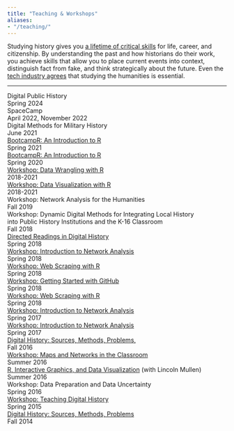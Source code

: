 ```yaml
---
title: "Teaching & Workshops"
aliases:
- "/teaching/"
---
```


Studying history gives you [a lifetime of critical skills](http://www.nytimes.com/2013/06/23/opinion/sunday/the-decline-and-fall-of-the-english-major.html?_r=0) for life, career, and citizenship. By understanding the past and how historians do their work, you achieve skills that allow you to place current events into context, distinguish fact from fake, and think strategically about the future. Even the [tech industry agrees](http://www.washingtonpost.com/national/on-innovations/why-you-should-quit-your-tech-job-and-study-the-humanities/2012/05/16/gIQAvibbUU_story.html) that studying the humanities is essential. 

---

<div class="teaching">
<div>
    <div>Digital Public History</div>
    <div>Spring 2024</div>
  </div>
  <div>
    <div>SpaceCamp</div>
    <div>April 2022, November 2022</div>
  </div>
  <div>
    <div>Digital Methods for Military History</div>
    <div>June 2021</div>
  </div>
  <div>
    <div><a href="/courses/bootcampr.2021/">BootcampR: An Introduction to R</a></div>
    <div>Spring 2021</div>
  </div>
  <div>
    <div><a href="https://jasonheppler.org/courses/bootcampr.2020/">BootcampR: An Introduction to R</a></div>
    <div>Spring 2020</div>
  </div>
  <div>
    <div><a href="https://github.com/endangereddataweek/resources/tree/master/workshop-r-data-manipulation">Workshop: Data Wrangling with R</a></div>
    <div>2018-2021</div>
  </div>
  <div>
    <div><a href="https://github.com/endangereddataweek/resources/tree/master/workshop-r-data-visualization">Workshop: Data Visualization with R</a></div>
    <div>2018-2021</div>
  </div>
  <div>
    <div>Workshop: Network Analysis for the Humanities</div>
    <div>Fall 2019</div>
  </div>
  <div>
    <div>Workshop: Dynamic Digital Methods for Integrating Local History <br/> into Public History Institutions and the K-16 Classroom</div>
    <div>Fall 2018</div>
  </div>
  <div>
    <div><a href="https://hcommons.org/deposits/item/hc:17867/">Directed Readings in Digital History</a></div>
    <div>Spring 2018</div>
  </div>
  <div>
    <div><a href="https://jasonheppler.org/courses/aha-workshop-2018/">Workshop: Introduction to Network Analysis</a></div>
    <div>Spring 2018</div>
  </div>
  <div>
    <div><a href="https://github.com/endangereddataweek/resources/tree/master/workshop-r-web-scraping">Workshop: Web Scraping with R</a></div>
    <div>Spring 2018</div>
  </div>
  <div>
    <div><a href="https://github.com/endangereddataweek/resources/tree/master/workshop-introduction-to-github">Workshop: Getting Started with GitHub</a></div>
    <div>Spring 2018</div>
  </div>
  <div>
    <div><a href="https://github.com/endangereddataweek/resources/tree/master/workshop-r-web-scraping">Workshop: Web Scraping with R</a></div>
    <div>Spring 2018</div>
  </div>
  <div>
    <div><a href="https://jasonheppler.org/courses/bsu-workshop/">Workshop: Introduction to Network Analysis</a></div>
    <div>Spring 2017</div>
  </div>
  <div>
    <div><a href="https://jasonheppler.org/courses/aha-workshop/">Workshop: Introduction to Network Analysis</a></div>
    <div>Spring 2017</div>
  </div>
  <div>
    <div><a href="https://jasonheppler.org/courses/dph.2016/">Digital History: Sources, Methods, Problems,</a></div>
    <div>Fall 2016</div>
  </div>
  <div>
    <div><a href="https://jasonheppler.org/courses/csu-workshop/">Workshop: Maps and Networks in the Classroom</a></div>
    <div>Summer 2016</div>
  </div>
  <div>
    <div><a href="https://jasonheppler.org/files/Heppler_Mullen-DHSI.pdf">R, Interactive Graphics, and Data Visualization</a> (with Lincoln Mullen)</div>
    <div>Summer 2016</div>
  </div>
  <div>
    <div>Workshop: Data Preparation and Data Uncertainty</div>
    <div>Spring 2016</div>
  </div>
  <div>
    <div><a href="https://docs.google.com/document/d/11Efu9HDXd2ASVCDIGUtJxQE-JOlOCSw1G5V26TTOuNU/edit">Workshop: Teaching Digital History</a></div>
    <div>Spring 2015</div>
  </div>
  <div>
    <div><a href="https://jasonheppler.org/teaching/hist205f.2014/">Digital History: Sources, Methods, Problems</a></div>
    <div>Fall 2014</div>
  </div>
</div>
